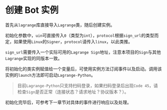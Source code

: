 # 创建 Bot 实例

首先从`lagrange`库直接导入`Lagrange`类，随后创建实例。

初始化参数中，`uin`可直接传入`0`（类型为`int`），`protocol`根据`sign_url`的类型而定，如果使用`Linux`的`Signer`，`protocol`请传入`linux`，以此类推。

`sign_url`需要传入一个实际可用的`Lagrange Sign`地址，注意本项目的`Sign`与其他`Lagrange`实现的同版本一致。

将初始化的类实例赋值给一个变量后，可使用实例方法订阅事件以及启动。调用该实例的`launch`方法即可启动`Lagrange-Python`。

> 目前`Lagrange-Python`只支持扫码登录，如果扫码登录后出现`Code 45`，请检查`Sign`是否正常（连接状态？请求地址？协议版本？）。

初始化完毕后，可参考下一章节对具体的事件进行响应以及处理。